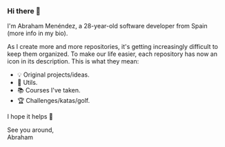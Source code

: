 ### Hi there 👋

I'm Abraham Menéndez, a 28-year-old software developer from Spain (more info in my bio).

As I create more and more repositories, it's getting increasingly difficult to keep them organized. To make our life easier, each repository has now an icon in its description. This is what they mean:
- 💡 Original projects/ideas.
- 🌱 Utils.
- 📚 Courses I've taken.
- 🏆 Challenges/katas/golf.

I hope it helps 🙂

See you around,\
Abraham

<!--
**abrahammenendez/abrahammenendez** is a ✨ _special_ ✨ repository because its `README.md` (this file) appears on your GitHub profile.

Here are some ideas to get you started:

- 🔭 I’m currently working on ...
- 🌱 I’m currently learning ...
- 👯 I’m looking to collaborate on ...
- 🤔 I’m looking for help with ...
- 💬 Ask me about ...
- 📫 How to reach me: ...
- 😄 Pronouns: ...
- ⚡ Fun fact: ...
-->
